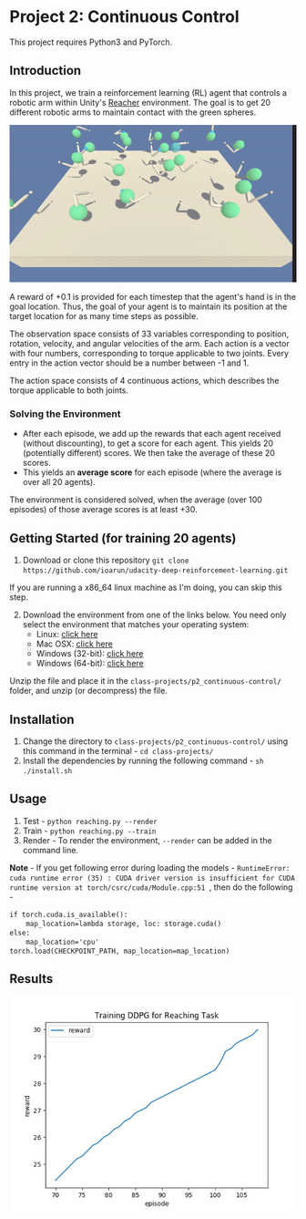 [//]: # (Image References)

# Project 2: Continuous Control
This project requires Python3 and PyTorch.

## Introduction

In this project, we train a reinforcement learning (RL) agent that controls a robotic arm within Unity's [Reacher](https://github.com/Unity-Technologies/ml-agents/blob/master/docs/Learning-Environment-Examples.md#reacher) environment. The goal is to get 20 different robotic arms to maintain contact with the green spheres.  


<p align= "center">
  <img src="images/reaching_visual.gif/">
</p>


A reward of +0.1 is provided for each timestep that the agent's hand is in the goal location. Thus, the goal of your agent is to maintain its position at the target location for as many time steps as possible.  

The observation space consists of 33 variables corresponding to position, rotation, velocity, and angular velocities of the arm. Each action is a vector with four numbers, corresponding to torque applicable to two joints. Every entry in the action vector should be a number between -1 and 1.

The action space consists of 4 continuous actions, which describes the torque applicable to both joints.


### Solving the Environment

- After each episode, we add up the rewards that each agent received (without discounting), to get a score for each agent.  This yields 20 (potentially different) scores.  We then take the average of these 20 scores. 
- This yields an **average score** for each episode (where the average is over all 20 agents).

The environment is considered solved, when the average (over 100 episodes) of those average scores is at least +30. 

## Getting Started (for training 20 agents)

1. Download or clone this repository `git clone https://github.com/ioarun/udacity-deep-reinforcement-learning.git`

If you are running a x86_64 linux machine as I'm doing, you can skip this step.

2. Download the environment from one of the links below.  You need only select the environment that matches your operating system:
    - Linux: [click here](https://s3-us-west-1.amazonaws.com/udacity-drlnd/P2/Reacher/Reacher_Linux.zip)
    - Mac OSX: [click here](https://s3-us-west-1.amazonaws.com/udacity-drlnd/P2/Reacher/Reacher.app.zip)
    - Windows (32-bit): [click here](https://s3-us-west-1.amazonaws.com/udacity-drlnd/P2/Reacher/Reacher_Windows_x86.zip)
    - Windows (64-bit): [click here](https://s3-us-west-1.amazonaws.com/udacity-drlnd/P2/Reacher/Reacher_Windows_x86_64.zip)
    
Unzip the file and place it in the `class-projects/p2_continuous-control/` folder, and unzip (or decompress) the file.

## Installation 
1. Change the directory to `class-projects/p2_continuous-control/` using this command in the terminal - `cd class-projects/`
2. Install the dependencies by running the following command - `sh ./install.sh` 

## Usage

1. Test - `python reaching.py --render` 
2. Train - `python reaching.py --train`
3. Render - To render the environment, `--render` can be added in the command line.

**Note** - If you get following error during loading the models - `RuntimeError: cuda runtime error (35) : CUDA driver version is insufficient for CUDA runtime version at torch/csrc/cuda/Module.cpp:51
`, then do the following - 
```
if torch.cuda.is_available():
	map_location=lambda storage, loc: storage.cuda()
else:
	map_location='cpu'
torch.load(CHECKPOINT_PATH, map_location=map_location)
```

## Results

<p align= "center">
  <img src="images/training_plot.png">
</p>



